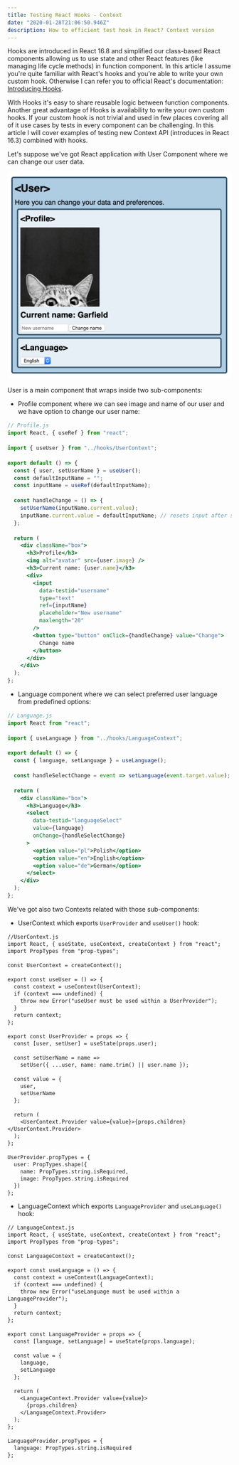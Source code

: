 ```yaml
---
title: Testing React Hooks - Context
date: "2020-01-28T21:06:50.946Z"
description: How to efficient test hook in React? Context version
---
```


Hooks are introduced in React 16.8 and simplified our class-based React components allowing us to use state and other React features (like managing life cycle methods) in function component. In this article I assume you're quite familiar with React's hooks and you're able to write your own custom hook. Otherwise I can refer you to official React's documentation: [Introducing Hooks](https://reactjs.org/docs/hooks-intro.html).

With Hooks it's easy to share reusable logic between function components. Another great advantage of Hooks is availability to write your own custom hooks. If your custom hook is not trivial and used in few places covering all of it use cases by tests in every component can be challenging. In this article I will cover examples of testing new Context API (introduces in React 16.3) combined with hooks.

Let's suppose we've got React application with User Component where we can change our user data.

![Preview of User Component](./user_component.png)

User is a main component that wraps inside two sub-components:
* Profile component where we can see image and name of our user and we have option to change our user name:

```jsx
// Profile.js
import React, { useRef } from "react";

import { useUser } from "../hooks/UserContext";

export default () => {
  const { user, setUserName } = useUser();
  const defaultInputName = "";
  const inputName = useRef(defaultInputName);

  const handleChange = () => {
    setUserName(inputName.current.value);
    inputName.current.value = defaultInputName; // resets input after submit
  };

  return (
    <div className="box">
      <h3>Profile</h3>
      <img alt="avatar" src={user.image} />
      <h3>Current name: {user.name}</h3>
      <div>
        <input
          data-testid="username"
          type="text"
          ref={inputName}
          placeholder="New username"
          maxlength="20"
        />
        <button type="button" onClick={handleChange} value="Change">
          Change name
        </button>
      </div>
    </div>
  );
};

```

* Language component where we can select preferred user language from predefined options:

```jsx
// Language.js
import React from "react";

import { useLanguage } from "../hooks/LanguageContext";

export default () => {
  const { language, setLanguage } = useLanguage();

  const handleSelectChange = event => setLanguage(event.target.value);

  return (
    <div className="box">
      <h3>Language</h3>
      <select
        data-testid="languageSelect"
        value={language}
        onChange={handleSelectChange}
      >
        <option value="pl">Polish</option>
        <option value="en">English</option>
        <option value="de">German</option>
      </select>
    </div>
  );
};

```

We've got also two Contexts related with those sub-components:
* UserContext which exports `UserProvider` and `useUser()` hook:

```jsx{7,15}
//UserContext.js
import React, { useState, useContext, createContext } from "react";
import PropTypes from "prop-types";

const UserContext = createContext();

export const useUser = () => {
  const context = useContext(UserContext);
  if (context === undefined) {
    throw new Error("useUser must be used within a UserProvider");
  }
  return context;
};

export const UserProvider = props => {
  const [user, setUser] = useState(props.user);

  const setUserName = name =>
    setUser({ ...user, name: name.trim() || user.name });

  const value = {
    user,
    setUserName
  };

  return (
    <UserContext.Provider value={value}>{props.children}</UserContext.Provider>
  );
};

UserProvider.propTypes = {
  user: PropTypes.shape({
    name: PropTypes.string.isRequired,
    image: PropTypes.string.isRequired
  })
};

```

* LanguageContext which exports `LanguageProvider` and `useLanguage()` hook:

```jsx{7,15}
// LanguageContext.js
import React, { useState, useContext, createContext } from "react";
import PropTypes from "prop-types";

const LanguageContext = createContext();

export const useLanguage = () => {
  const context = useContext(LanguageContext);
  if (context === undefined) {
    throw new Error("useLanguage must be used within a LanguageProvider");
  }
  return context;
};

export const LanguageProvider = props => {
  const [language, setLanguage] = useState(props.language);

  const value = {
    language,
    setLanguage
  };

  return (
    <LanguageContext.Provider value={value}>
      {props.children}
    </LanguageContext.Provider>
  );
};

LanguageProvider.propTypes = {
  language: PropTypes.string.isRequired
};

```

